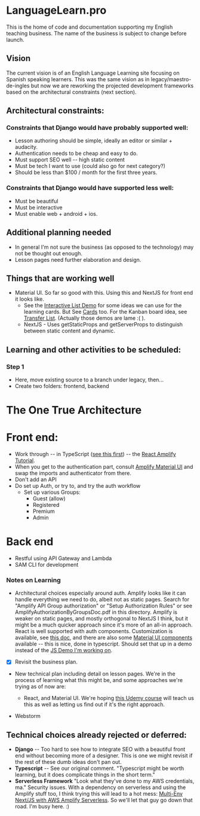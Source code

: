 # LanguageLearn.pro

This is the home of code and documentation supporting my English teaching business.  The name of the business is subject to change before launch.

## Vision

The current vision is of an English Language Learning site focusing on Spanish speaking learners.  This was the same vision as in 
legacy/maestro-de-ingles but now we are reworking the projected development frameworks based on the architectural constraints (next section).

## Architectural constraints:

### Constraints that Django would have probably supported well:

* Lesson authoring should be simple, ideally an editor or similar + audacity.
* Authentication needs to be cheap and easy to do.
* Must support SEO well -- high static content
* Must be tech I want to use (could also go for next category?)
* Should be less than $100 / month for the first three years.

### Constraints that Django would have supported less well:
* Must be beautiful
* Must be interactive
* Must enable web + android + ios.

## Additional planning needed

* In general I'm not sure the business (as opposed to the technology) may not be thought out enough.
* Lesson pages need further elaboration and design.

## Things that are working well

* Material UI.  So far so good with this.  Using this and NextJS for front end it looks like.
  * See the [Interactive List Demo](https://material-ui.com/components/lists/#interactive) for some ideas we can use for the learning cards.  But See [Cards](https://material-ui.com/components/cards/) too.  For the Kanban board idea, see [Transfer List](https://material-ui.com/components/transfer-list/).  (Actually those demos are lame :( ).
  * NextJS - Uses getStaticProps and getServerProps to distinguish between static content and dynamic.


## Learning and other activities to be scheduled:

### Step 1

* Here, move existing source to a branch under legacy, then...
* Create two folders: frontend, backend

# The One True Architecture

# Front end:
* Work through -- in TypeScript ([see this first](https://www.velotio.com/engineering-blog/real-time-react-app-built-using-aws-amplify-graphql)) -- the [React Amplify Tutorial](https://docs.amplify.aws/start/getting-started/installation/q/integration/react).  
* When you get to the authentication part, consult [Amplify Material UI](https://www.npmjs.com/package/amplify-material-ui) and swap the imports and authenticator from there.
* Don't add an API
* Do set up Auth, or try to, and try the auth workflow
  * Set up various Groups:
    * Guest (allow)
    * Registered
    * Premium
    * Admin
  
# Back end
* Restful using API Gateway and Lambda
* SAM CLI for development




### Notes on Learning
* Architectural choices especially around auth.  Amplify looks like it can handle everything we need to do, albeit not as static pages.  Search for "Amplify API Group authorization" or "Setup Authorization Rules" or see AmplifyAuthorizationByGroupsDoc.pdf in this directory.
Amplify is weaker on static pages, and mostly orthogonal to NextJS I think, but it might be a much quicker approach since it's more of an all-in approach.  React is well supported with auth components.  Customization is available, see
[this doc](https://docs.amplify.aws/ui/customization/theming/q/framework/react), and there are also some [Material UI components](https://github.com/aws-samples/aws-amplify-material-ui-js-demo) available -- this is nice, done in typescript.  Should set that up in a demo instead of the [JS Demo I'm working on](https://docs.amplify.aws/start/getting-started/auth/q/integration/react).
* [x] Revisit the business plan.
* New technical plan including detail on lesson pages.  We're in the process
  of learning what this might be, and some approaches we're trying as of now are:
    * React,  and Material UI.  We're hoping [this Udemy course](https://hitachivantara.udemy.com/course/implement-high-fidelity-designs-with-material-ui-and-reactjs/) will teach us this as well as letting us find out if it's the right approach.

* Webstorm

## Technical choices already rejected or deferred:

* **Django** -- Too hard to see how to integrate SEO with a beautiful front end without becoming more of a designer. This is one we might revisit if the rest of these dumb ideas don't pan out.
* **Typescript** -- See our original comment.  "Typescript might be worth learning, but it does complicate things in the short term."
* **Serverless Framework** "Look what they've done to my AWS credentials, ma."  Security issues. With a dependency on serverless and using the Amplify stuff too, I think trying this will lead to a hot mess: [Multi-Env Next/JS with AWS Amplify Serverless](https://dev.to/aarongarvey/multi-env-next-js-app-with-aws-amplify-serverless-3571).  So we'll let that guy go down that road. I'm busy here. :)

